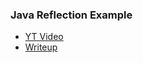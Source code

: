 ### Java Reflection Example
* [YT Video](http://www.newthinktank.com/2012/09/java-reflection-video-tutorial/)
* [Writeup](http://www.newthinktank.com/2012/09/java-reflection-video-tutorial/)